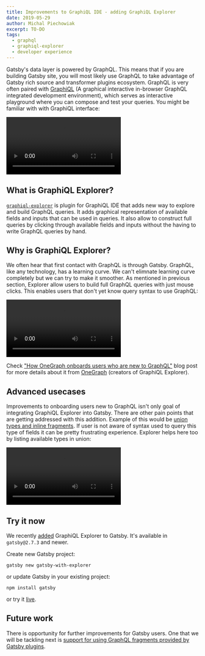```yaml
---
title: Improvements to GraphiQL IDE - adding GraphiQL Explorer
date: 2019-05-29
author: Michal Piechowiak
excerpt: TO-DO
tags:
  - graphql
  - graphiql-explorer
  - developer experience
---
```


Gatsby's data layer is powered by GraphQL. This means that if you are building Gatsby site, you will most likely use GraphQL to take advantage of Gatsby rich source and transformer plugins ecosystem. GraphQL is very often paired with [GraphiQL](https://github.com/graphql/graphiql) (A graphical interactive in-browser GraphQL integrated development environment), which serves as interactive playground where you can compose and test your queries. You might be familiar with with GraphiQL interface:

<video controls="controls" autoplay="true" loop="true">
  <source type="video/mp4" src="/graphiql-explore.mp4"></source>
  <p>Your browser does not support the video element.</p>
</video>

## What is GraphiQL Explorer?

[`graphiql-explorer`](https://github.com/OneGraph/graphiql-explorer) is plugin for GraphiQL IDE that adds new way to explore and build GraphQL queries. It adds graphical representation of available fields and inputs that can be used in queries. It also allow to construct full queries by clicking through available fields and inputs without the having to write GraphQL queries by hand.

## Why is GraphiQL Explorer?

We often hear that first contact with GraphQL is through Gatsby. GraphQL, like any technology, has a learning curve. We can't elimnate learning curve completely but we can try to make it smoother. As mentioned in previous section, Explorer allow users to build full GraphQL queries with just mouse clicks. This enables users that don't yet know query syntax to use GraphQL:

<video controls="controls" autoplay="true" loop="true">
  <source type="video/mp4" src="./graphiql-explorer-demo.mp4"></source>
  <p>Your browser does not support the video element.</p>
</video>

Check ["How OneGraph onboards users who are new to GraphQL"](https://www.onegraph.com/blog/2019/01/24/How_OneGraph_onboards_users_new_to_GraphQL.html) blog post for more details about it from [OneGraph](https://www.onegraph.com/) (creators of GraphiQL Explorer).

## Advanced usecases

Improvements to onboarding users new to GraphQL isn't only goal of integrating GraphiQL Explorer into Gatsby. There are other pain points that are getting addressed with this addition. Example of this would be [union types and inline fragments](https://graphql.org/learn/queries/#inline-fragments). If user is not aware of syntax used to query this type of fields it can be pretty frustrating experience. Explorer helps here too by listing available types in union:

<video controls="controls" autoplay="true" loop="true">
  <source type="video/mp4" src="./graphiql-explorer-union-demo.mp4"></source>
  <p>Your browser does not support the video element.</p>
</video>

## Try it now

We recently [added](https://github.com/gatsbyjs/gatsby/pull/14280) GraphiQL Explorer to Gatsby. It's available in `gatsby@2.7.3` and newer.

Create new Gatsby project:

```shell
gatsby new gatsby-with-explorer
```

or update Gatsby in your existing project:

```shell
npm install gatsby
```

or try it [live](https://gatsby-1774317511.gtsb.io/___graphql?explorerIsOpen=true).

## Future work

There is opportunity for further improvements for Gatsby users. One that we will be tackling next is [support for using GraphQL fragments provided by Gatsby plugins](https://github.com/gatsbyjs/gatsby/issues/14371).
